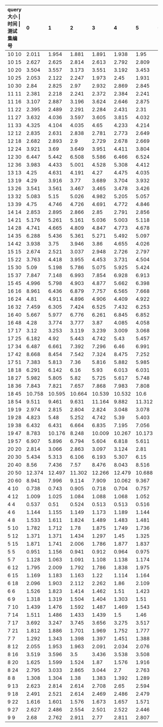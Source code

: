 | query大小 \| 时间 \| 测试集编号 |0|1|2|3|4|5|6|7|8|9|avg |
| :-- | :-- | :-- | :-- | :-- | :-- | :-- | :-- | :-- | :-- | :-- | :-- |
| 10 10|2.011|1.954|1.881|1.891|1.938|1.95|1.953|2.006|2.034|2.013|1.9631 | 
| 10 15|2.627|2.625|2.814|2.613|2.792|2.809|2.699|2.651|2.799|2.772|2.7201 | 
| 10 20|3.504|3.557|3.173|3.551|3.192|3.453|3.482|3.472|3.536|3.539|3.4459 | 
| 10 25|2.053|2.122|2.247|1.973|2.45|1.931|2.02|2.019|2.1|2.016|2.0931 | 
| 10 30|2.84|2.825|2.97|2.932|2.869|2.845|3.023|2.916|2.679|3.065|2.8964 | 
| 11 11|2.381|2.218|2.241|2.372|2.384|2.241|2.392|2.316|2.311|2.263|2.3119 | 
| 11 16|3.107|2.887|3.196|3.624|2.646|2.875|3.103|2.903|3.126|2.715|3.0182 | 
| 11 22|2.395|2.489|2.291|2.284|2.431|2.31|2.232|2.268|2.533|2.219|2.3452 | 
| 11 27|3.632|4.036|3.597|3.605|3.815|4.032|3.528|3.7|3.918|3.668|3.7531 | 
| 11 33|4.325|4.104|4.035|4.65|4.233|4.214|3.971|3.776|3.867|3.952|4.1127 | 
| 12 12|2.835|2.631|2.838|2.781|2.773|2.649|2.675|2.65|2.811|2.591|2.7234 | 
| 12 18|2.682|2.893|2.9|2.729|2.678|2.669|2.838|2.49|2.61|2.684|2.7173 | 
| 12 24|3.921|3.69|3.649|3.951|4.411|3.804|3.567|3.601|3.432|3.766|3.7792 | 
| 12 30|6.447|5.442|6.508|5.586|6.466|6.524|6.481|5.637|5.583|6.388|6.1062 | 
| 12 36|3.983|4.433|5.001|4.528|5.308|4.412|5.197|5.025|4.43|4.234|4.6551 | 
| 13 13|4.25|4.631|4.191|4.27|4.475|4.035|4.924|4.704|4.109|4.846|4.4435 | 
| 13 19|4.29|3.916|3.77|3.689|3.704|3.932|3.96|3.749|3.806|3.843|3.8659 | 
| 13 26|3.541|3.561|3.467|3.465|3.478|3.426|3.522|3.514|3.451|3.455|3.488 | 
| 13 32|5.083|5.15|5.026|4.982|5.205|5.057|5.175|5.196|5.024|5.013|5.0911 | 
| 13 39|4.75|4.746|4.726|4.691|4.772|4.846|4.758|4.8|4.824|4.754|4.7667 | 
| 14 14|2.853|2.895|2.866|2.85|2.791|2.856|2.689|2.926|2.843|2.842|2.8411 | 
| 14 21|5.176|5.261|5.161|5.036|5.003|5.118|5.204|5.231|5.316|5.042|5.1548 | 
| 14 28|4.741|4.665|4.809|4.847|4.773|4.678|4.635|4.721|4.746|4.627|4.7242 | 
| 14 35|6.288|5.436|5.361|5.271|5.492|5.097|5.35|5.348|5.42|5.442|5.4505 | 
| 14 42|3.938|3.75|3.946|3.86|4.655|4.026|3.906|4.113|3.945|3.565|3.9704 | 
| 15 15|2.674|2.521|3.037|2.948|2.726|2.797|2.994|2.818|2.864|3.064|2.8443 | 
| 15 22|3.763|4.418|3.955|4.453|3.731|4.504|4.343|3.937|4.754|4.693|4.2551 | 
| 15 30|5.09|5.198|5.786|5.075|5.925|5.424|5.398|5.606|5.067|5.122|5.3691 | 
| 15 37|7.847|7.148|6.993|7.854|6.928|6.913|7.84|6.635|7.896|6.495|7.2549 | 
| 15 45|4.996|5.798|4.903|4.877|5.662|6.398|5.831|4.95|5.095|5.671|5.4181 | 
| 16 16|8.961|6.436|6.879|7.757|6.565|7.668|7.362|6.505|6.628|6.35|7.1111 | 
| 16 24|4.81|4.911|4.896|4.906|4.409|4.922|4.159|4.311|4.888|4.089|4.6301 | 
| 16 32|7.459|6.305|7.424|6.525|7.432|6.253|7.658|6.197|7.928|6.001|6.9182 | 
| 16 40|5.667|5.977|6.776|6.261|6.845|6.852|6.876|5.826|5.739|6.085|6.2904 | 
| 16 48|4.28|3.774|3.777|3.87|4.085|4.058|4.18|4.16|4|4.337|4.0521 | 
| 17 17|3.12|3.253|3.119|3.239|3.009|3.068|3.104|3.049|3.351|3.081|3.1393 | 
| 17 25|6.182|4.92|5.443|4.742|5.43|5.457|5.428|5.496|5.374|4.7|5.3172 | 
| 17 34|6.487|6.661|7.392|7.296|6.46|6.991|7.827|6.818|7.702|6.577|7.0211 | 
| 17 42|8.668|8.454|7.542|7.324|8.475|7.252|9.059|8.868|7.167|7.277|8.0086 | 
| 17 51|7.383|5.813|7.36|5.816|5.882|5.985|5.671|5.759|6.339|6.624|6.2632 | 
| 18 18|6.291|6.142|6.16|5.93|6.013|6.031|6.158|6.131|6.013|5.924|6.0793 | 
| 18 27|5.982|5.805|5.82|5.725|5.617|5.748|5.787|5.778|5.549|5.53|5.7341 | 
| 18 36|7.843|7.821|7.657|7.868|7.983|7.808|7.932|7.641|7.919|7.781|7.8253 | 
| 18 45|10.758|10.595|10.664|10.539|10.532|10.6|10.569|10.766|10.785|10.809|10.6617 | 
| 18 54|9.511|9.461|9.631|11.164|9.882|11.312|9.722|9.696|9.687|11.271|10.1337 | 
| 19 19|2.974|2.815|2.804|2.824|3.048|3.078|2.841|2.854|2.819|3.058|2.9115 | 
| 19 28|4.823|5.48|5.252|4.742|5.39|5.403|4.649|5.22|4.75|5.339|5.1048 | 
| 19 38|6.432|6.431|6.664|6.835|7.195|7.056|6.627|7.274|7.045|6.135|6.7694 | 
| 19 47|8.783|10.176|8.248|10.009|10.267|10.173|8.684|12.911|8.707|10.18|9.8138 | 
| 19 57|6.907|5.896|6.794|5.604|6.818|5.611|6.756|5.684|5.669|6.838|6.2577 | 
| 20 20|2.814|3.066|2.863|3.097|3.124|2.81|3.114|3.06|2.764|3.055|2.9767 | 
| 20 30|5.434|5.313|6.106|6.193|5.307|6.15|5.463|5.579|7.55|5.518|5.8613 | 
| 20 40|8.56|7.436|7.57|8.476|8.043|8.516|7.128|7.673|8.44|7.013|7.8855 | 
| 20 50|12.374|12.497|11.302|12.266|12.479|10.688|12.281|10.618|10.707|10.837|11.6049 | 
| 20 60|8.941|7.996|9.114|7.909|10.062|9.367|9.645|7.955|7.954|10.261|8.9204 | 
| 4 10|0.738|0.743|0.905|0.718|0.704|0.757|0.764|0.743|0.747|0.713|0.7532 | 
| 4 12|1.009|1.025|1.084|1.088|1.068|1.052|1.076|1.077|1.009|1.082|1.057 | 
| 4 4|0.537|0.51|0.524|0.513|0.513|0.516|0.651|0.541|0.518|0.537|0.536 | 
| 4 6|1.144|1.155|1.149|1.173|1.189|1.144|1.125|1.171|1.165|1.037|1.1452 | 
| 4 8|1.533|1.611|1.824|1.489|1.483|1.481|1.497|1.584|1.422|1.576|1.55 | 
| 5 10|1.782|1.712|1.78|1.875|1.749|1.736|1.803|1.856|1.724|1.708|1.7725 | 
| 5 12|1.371|1.371|1.434|1.297|1.45|1.325|1.374|1.426|1.446|1.348|1.3842 | 
| 5 15|1.871|1.741|2.006|1.786|1.877|1.837|1.756|1.94|1.93|1.836|1.858 | 
| 5 5|0.951|1.156|0.941|0.912|0.964|0.975|0.877|0.982|0.936|0.925|0.9619 | 
| 5 7|1.128|1.063|1.091|1.108|1.138|1.174|1.124|1.148|1.105|1.161|1.124 | 
| 6 12|1.795|2.009|1.792|1.786|1.838|1.975|1.803|1.708|1.735|1.88|1.8321 | 
| 6 15|1.169|1.183|1.163|1.22|1.114|1.164|1.183|1.185|1.201|1.242|1.1824 | 
| 6 18|2.096|1.903|2.112|2.262|1.86|2.109|1.882|2.056|2.047|1.882|2.0209 | 
| 6 6|1.526|1.823|1.414|1.462|1.51|1.423|1.477|1.375|1.478|1.501|1.4989 | 
| 6 9|1.318|1.319|1.504|1.404|1.303|1.51|1.414|1.6|1.364|1.449|1.4185 | 
| 7 10|1.439|1.476|1.592|1.487|1.469|1.543|1.506|1.572|1.45|1.558|1.5092 | 
| 7 14|1.511|1.486|1.433|1.439|1.5|1.46|1.35|1.401|1.807|1.395|1.4782 | 
| 7 17|3.692|3.247|3.745|3.656|3.275|3.517|3.196|3.676|3.327|3.658|3.4989 | 
| 7 21|1.812|1.886|1.701|1.969|1.752|1.777|1.841|1.69|1.843|1.808|1.8079 | 
| 7 7|1.292|1.343|1.398|1.397|1.451|1.388|1.437|1.46|1.343|1.365|1.3874 | 
| 8 12|2.055|1.953|1.963|2.091|2.034|2.076|2.115|2.043|2.111|1.996|2.0437 | 
| 8 16|3.519|3.596|3.5|3.436|3.538|3.508|3.651|3.49|3.567|3.515|3.532 | 
| 8 20|1.625|1.599|1.524|1.87|1.576|1.916|1.668|1.57|1.555|1.713|1.6616 | 
| 8 24|2.795|3.033|2.865|3.044|2.7|2.763|2.979|2.746|3.11|2.984|2.9019 | 
| 8 8|1.308|1.304|1.38|1.383|1.392|1.289|1.512|1.548|1.351|1.328|1.3795 | 
| 9 13|2.623|2.814|2.614|2.708|2.65|2.594|2.514|2.504|2.465|2.487|2.5973 | 
| 9 18|2.491|2.521|2.614|2.469|2.486|2.479|2.383|2.279|2.355|2.474|2.4551 | 
| 9 22|1.616|1.601|1.576|1.673|1.657|1.571|1.739|1.579|1.471|1.563|1.6046 | 
| 9 27|2.627|2.486|2.554|2.501|2.522|2.446|2.56|2.567|2.406|2.609|2.5278 | 
| 9 9|2.68|2.762|2.911|2.77|2.811|2.807|2.718|2.797|2.832|2.744|2.7832 | 
